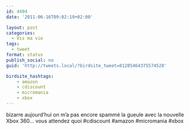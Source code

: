 ```yaml
---
id: 4494
date: '2011-06-16T09:02:19+02:00'

layout: post
categories:
  - Vis ma vie
tags:
  - tweet
format: status
publish_social: no
guid: 'http://tweets.local/?birdsite_tweet=81285464375574528'

birdsite_hashtags:
    - amazon
    - cdiscount
    - micromania
    - xbox
---
```


bizarre aujourd’hui on m’a pas encore spammé la gueule avec la nouvelle Xbox 360… vous attendez quoi #cdiscount #amazon #micromania #xbox